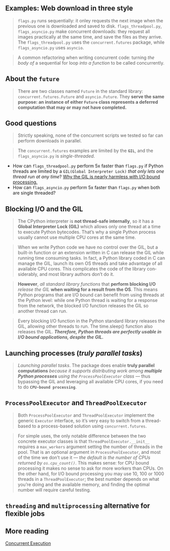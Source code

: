 ## Examples: Web download in three style
> `flags.py` runs sequentially: it onley requests the next image when the previous one is downloaded and saved to disk.
> `flags_threadpool.py`, `flags_asyncio.py` make concurrent downloads: they request all images practically at the same time, and save the files as they arrive.
> The `flags_threadpool.py` uses the `concurrent.futures` package, while `flags_asyncio.py` uses `asyncio`.

> A common refactoring when writing concurrent code: turning _the body of_ a sequential for loop _into a function_ to be called concurrently.

## About the `future`
> There are two classes named `Future` in the standard library: `concurrent.futures.Future` and `asyncio.Future`.
> They **serve the same purpose: an instance of either `Future` class represents a deferred computation that may or may not have completed.**

## Good questions
> Strictly speaking, none of the concurrent scripts we tested so far can perform downloads in parallel.

> The `concurrent.futures` examples are limited by the **`GIL`**, and the `flags_asyncio.py` is _single-threaded_.

- How can `flags_threadpool.py` perform 5x faster than `flags.py` if Python threads are limited by a `GIL(Global Interpreter Lock)` _that only lets one thread run at any time_? [Why the GIL is nearly harmless with I/O bound processing.](#blocking-io-and-the-gil)
- How can `flags_asyncio.py` perform 5x faster than `flags.py` when both are single threaded?

## Blocking I/O and the GIL
> The CPython interpreter is **not thread-safe internally**,
> so it has a **Global Interpreter Lock (GIL)** which allows only one thread at a time to execute Python bytecodes.
> That’s why a single Python process usually cannot use multiple CPU cores at the same time.

> When we write Python code we have no control over the GIL, but a built-in function or an extension written in C can release the GIL while running time consuming tasks. In fact, a Python library coded in C can manage the GIL, launch its own OS threads and take advantage of all available CPU cores. This complicates the code of the library con‐ siderably, and most library authors don’t do it.

> **However**, _all standard library functions_ that **perform blocking I/O** _release the GIL_ **when waiting for a result from the OS**. This means Python programs that are I/O bound can benefit from using threads at the Python level: while one Python thread is waiting for a response from the network, the blocked I/O function releases the GIL so another thread can run.

> Every blocking I/O function in the Python standard library releases the GIL, allowing other threads to run. The time.sleep() function also releases the GIL. _**Therefore, Python threads are perfectly usable in I/O bound applications, despite the GIL.**_

## Launching processes (_truly parallel tasks_)
> _Launching parallel tasks_. The package does enable **truly parallel computations** _because it supports distributing work among **multiple Python processes** using the `ProcessPoolExecutor` class_ — thus bypassing the GIL and leveraging all available CPU cores, if you need to do **`CPU-bound processing`**.

## `ProcessPoolExecutor` and `ThreadPoolExecutor`
> Both `ProcessPoolExecutor` and `ThreadPoolExecutor` implement the generic `Executor` interface, so it’s very easy to switch from a thread-based to a process-based solution using `concurrent.futures`.

> For simple uses, the only notable difference between the two concrete executor classes is that `ThreadPoolExecutor.__init__ ` requires a `max_workers` argument setting the number of threads in the pool. That is an optional argument in `ProcessPoolExecutor`, and most of the time we don’t use it — _the default is the number of CPUs returned by `os.cpu_count()`_. This makes sense: for CPU bound processing it makes no sense to ask for more workers than CPUs. On the other hand, for I/O bound processing you may use 10, 100 or 1000 threads in a `ThreadPoolExecutor`; the best number depends on what you’re doing and the available memory, and finding the optimal number will require careful testing.

## `threading` and `multiprocessing` alternative for flexible jobs

## More reading
[Concurrent Execution](https://docs.python.org/3/library/concurrency.html)
